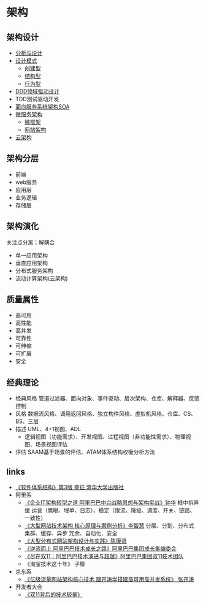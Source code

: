 # 架构

## 架构设计
* [分析与设计](/40-architecture/design/README.md)
* [设计模式](/40-architecture/design/10-design-pattern.md)
  - [创建型](/40-architecture/design/11-design-pattern-create.md)
  - [结构型](/40-architecture/design/12-design-pattern-struct.md)
  - [行为型](/40-architecture/design/13-design-pattern-behaviour.md)
* [DDD领域驱动设计](/40-architecture/design/30-ddd.md)
* TDD测试驱动开发
* [面向服务系统架构SOA](/40-architecture/02-soa.md)
* [微服务架构](/40-architecture/03-ms.md)
  * [微框架](/40-architecture/31-ms-framework.md)
  * [网站架构](/40-architecture/90-misc-architecture.md)
* [云架构](/40-architecture/cloud/README.md)

## 架构分层
* 前端
* web服务
* 应用层
* 业务逻辑
* 存储层

## 架构演化
关注点分离；解耦合
* 单一应用架构
* 垂直应用架构
* 分布式服务架构
* 流动计算架构(云架构)

## 质量属性
* 高可用
* 高性能
* 高并发
* 可靠性
* 可伸缩
* 可扩展
* 安全

## 经典理论
* 经典风格 管道过滤器、面向对象、事件驱动、层次架构、仓库、解释器、反馈控制
* 风格 数据流风格、调用返回风格、独立构件风格、虚拟机风格、仓库、CS、BS、三层
* 描述 UML、4+1视图、ADL
  * 逻辑视图（功能需求）、开发视图、过程视图（非功能性需求）、物理视图、场景视图评估
* 评估 SAAM基于场景的评估、ATAM体系结构权衡分析方法

## links
* [《软件体系结构》第3版 章征 清华大学出版社](/docs/99-book/notes/40-architecture/软件体系结构.md)
* 阿里系
  * [《企业IT架构转型之道 阿里巴巴中台战略思想与架构实战》钟华](/99-book/notes/40-architecture/企业IT架构转型之道.md) 框中拆异缓 运营（鹰眼、埋单、日志）、稳定（限流、降级、调度、开关、链路、一致性）
  * [《大型网站技术架构 核心原理与案例分析》李智慧](/99-book/notes/40-architecture/大型网站技术架构.md) 分层、分割、分布式 集群、缓存、异步 冗余、自动化、安全
  * [《大型分布式网站架构设计与实践》陈康贤](/99-book/notes/40-architecture/大型分布式网站架构.md)
  * [《逆流而上 阿里巴巴技术成长之路》阿里巴巴集团成长集编委会](/99-book/notes/40-architecture/逆流而上.md)
  * [《尽在双11：阿里巴巴技术演进与超越》阿里巴巴集团双11技术团队](/99-book/notes/40-architecture/尽在双11.md)
  * 《淘宝技术这十年》 子柳
* 京东系
  * [《亿级流量网站架构核心技术 跟开涛学搭建高可用高并发系统》 张开涛](/99-book/notes/40-architecture/亿级流量网站架构核心技术.md)
* 开发者大会
  * [《双11背后的技术较量》](/99-book/notes/40-architecture/双11背后的技术较量.md)